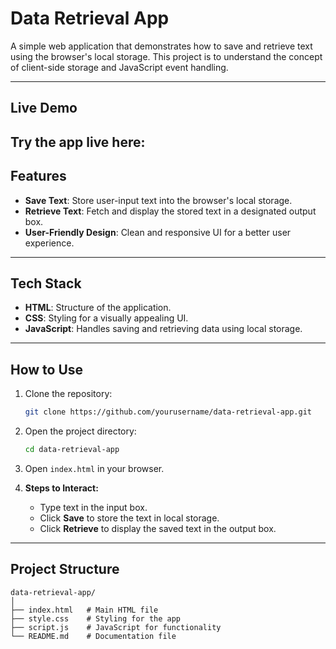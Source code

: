 
# **Data Retrieval App**
A simple web application that demonstrates how to save and retrieve text using the browser's local storage. This project is to understand the concept of client-side storage and JavaScript event handling.

---

## **Live Demo**
Try the app live here: 
---

## **Features**
- **Save Text**: Store user-input text into the browser's local storage.
- **Retrieve Text**: Fetch and display the stored text in a designated output box.
- **User-Friendly Design**: Clean and responsive UI for a better user experience.

---

## **Tech Stack**
- **HTML**: Structure of the application.
- **CSS**: Styling for a visually appealing UI.
- **JavaScript**: Handles saving and retrieving data using local storage.

---

## **How to Use**
1. Clone the repository:
   ```bash
   git clone https://github.com/yourusername/data-retrieval-app.git
   ```
2. Open the project directory:
   ```bash
   cd data-retrieval-app
   ```
3. Open `index.html` in your browser.

4. **Steps to Interact:**
   - Type text in the input box.
   - Click **Save** to store the text in local storage.
   - Click **Retrieve** to display the saved text in the output box.

---

## **Project Structure**
```
data-retrieval-app/
│
├── index.html   # Main HTML file
├── style.css    # Styling for the app
├── script.js    # JavaScript for functionality
└── README.md    # Documentation file
```
